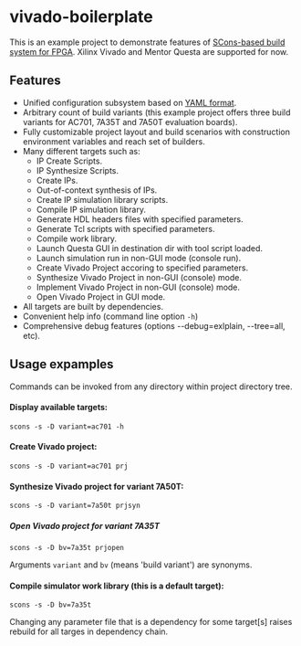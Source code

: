 # vivado-boilerplate

This is an example project to demonstrate features of [SCons-based build system for FPGA](https://fpga-lib.github.io/fbsdocs). Xilinx Vivado and Mentor Questa are supported for now.

## Features
* Unified configuration subsystem based on [YAML format](https://en.wikipedia.org/wiki/YAML).
* Arbitrary count of build variants (this example project offers three build variants for AC701, 7A35T and 7A50T evaluation boards).
* Fully customizable project layout and build scenarios with construction environment variables and reach set of builders.
* Many different targets such as:
    * IP Create Scripts.
    * IP Synthesize Scripts.
    * Create IPs.                                                  
    * Out-of-context synthesis of IPs.
    * Create IP simulation library scripts.
    * Compile IP simulation library.
    * Generate HDL headers files with specified parameters.
    * Generate Tcl scripts with specified parameters.
    * Compile work library.
    * Launch Questa GUI in destination dir with tool script loaded.
    * Launch simulation run in non-GUI mode (console run).
    * Create Vivado Project accoring to specified parameters.
    * Synthesize Vivado Project in non-GUI (console) mode.
    * Implement Vivado Project in non-GUI (console) mode.
    * Open Vivado Project in GUI mode.
* All targets are built by dependencies.
* Convenient help info (command line option `-h`)
* Comprehensive debug features (options --debug=exlplain, --tree=all, etc).

## Usage expamples

Commands can be invoked from any directory within project directory tree.

#### Display available targets:

```
scons -s -D variant=ac701 -h
```

#### Create Vivado project:

```
scons -s -D variant=ac701 prj
```

#### Synthesize Vivado project for variant 7A50T:

```
scons -s -D variant=7a50t prjsyn
```

##### Open Vivado project for variant 7A35T

```
scons -s -D bv=7a35t prjopen
```

Arguments `variant` and `bv` (means 'build variant') are synonyms.

#### Compile simulator work library (this is a default target):

```
scons -s -D bv=7a35t
```

Changing any parameter file that is a dependency for some target[s] raises rebuild for all targes in dependency chain.
